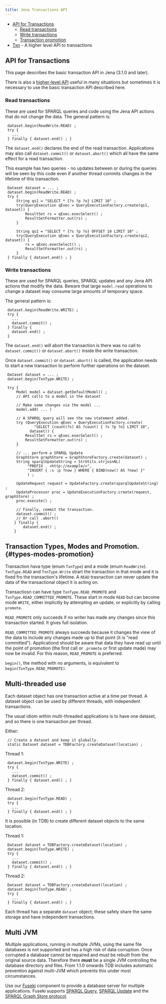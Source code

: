 ```yaml
---
title: Jena Transactions API
---
```


-   [API for Transactions](#api-for-transactions)
    - [Read transactions](#read-transactions)
    - [Write transactions](#write-transactions)
    - [Transaction promotion](#types-modes-promotion)
-   [Txn](txn.html) - A higher level API to transactions

## API for Transactions

This page describes the basic transaction API in Jena (3.1.0 and later).

There is also a [higher-level API](txn.html) useful in many situations
but sometimes it is necessary to use the basic transaction API described here.

### Read transactions

These are used for SPARQL queries and code using the Jena API
actions that do not change the data.  The general pattern is:

     dataset.begin(ReadWrite.READ) ;
     try {
       ...
     } finally { dataset.end() ; }

The `dataset.end()` declares the end of the read transaction.  Applications may also call
`dataset.commit()` or `dataset.abort()` which all have the same effect for a read transaction.

This example has two queries - no updates between or during the queries will be seen by
this code even if another thread commits changes in the lifetime of this transaction.

     Dataset dataset = ... ;
     dataset.begin(ReadWrite.READ) ;
     try {
         String qs1 = "SELECT * {?s ?p ?o} LIMIT 10" ;        
         try(QueryExecution qExec = QueryExecutionFactory.create(qs1, dataset)) {
             ResultSet rs = qExec.execSelect() ;
             ResultSetFormatter.out(rs) ;
         }

         String qs2 = "SELECT * {?s ?p ?o} OFFSET 10 LIMIT 10" ;  
         try(QueryExecution qExec = QueryExecutionFactory.create(qs2, dataset)) {
             rs = qExec.execSelect() ;
             ResultSetFormatter.out(rs) ;
         }
     } finally { dataset.end() ; }

### Write transactions

These are used for SPARQL queries, SPARQL updates and any Jena API
actions that modify the data.  Beware that large `model.read`
operations to change a dataset may consume large amounts of temporary space.

The general pattern is:

     dataset.begin(ReadWrite.WRITE) ;
     try {
       ...
       dataset.commit() ;
     } finally {
       dataset.end() ;
     }

The  `dataset.end()` will abort the transaction is there was no call to
`dataset.commit()` or `dataset.abort()` inside the write transaction.

Once `dataset.commit()` or `dataset.abort()` is called, the application
needs to start a new transaction to perform further operations on the
dataset.

     Dataset dataset = ... ;
     dataset.begin(TxnType.WRITE) ;

     try {
         Model model = dataset.getDefaultModel() ;
         // API calls to a model in the dataset

         // Make some changes via the model ...
         model.add( ... )

         // A SPARQL query will see the new statement added.
         try (QueryExecution qExec = QueryExecutionFactory.create(
                 "SELECT (count(?s) AS ?count) { ?s ?p ?o} LIMIT 10",
               dataset)) {
             ResultSet rs = qExec.execSelect() ;
             ResultSetFormatter.out(rs) ;
         }

         // ... perform a SPARQL Update
         GraphStore graphStore = GraphStoreFactory.create(dataset) ;
         String sparqlUpdateString = StrUtils.strjoinNL(
              "PREFIX . <http://example/>",
              "INSERT { :s :p ?now } WHERE { BIND(now() AS ?now) }"
              ) ;

         UpdateRequest request = UpdateFactory.create(sparqlUpdateString) ;
         UpdateProcessor proc = UpdateExecutionFactory.create(request, graphStore) ;
         proc.execute() ;

         // Finally, commit the transaction.
         dataset.commit() ;
         // Or call .abort()
        } finally {
            dataset.end() ;
        }

## Transaction Types, Modes and Promotion. {#types-modes-promotion}

Transaction hava type (enum `TxnType`) and a mode (enum `ReadWrite`).
`TxnType.READ` and `TxnType.Write` strart the transaction in
that mode and it is fixed fro the transaction's lifetime. A `READ`
trasnaction can never update the data of the transactional object it is
acting on.

Transactiosn can have type `TxnType.READ_PROMOTE` and
`TxnType.READ_COMMITTED_PROMOTE`. These start in mode `READ` but can
become mode `WRITE`, either implicitly by attempting an update, or
explicitly by calling `promote`.

`READ_PROMOTE` only succeeds if no writer has made any changes since
this transaction started. It gives full isolation.

`READ_COMMITTED_PROMOTE` always succeeds because it changes the view of
the data to include any changes made up to that point (it is "read
committed"). Applicationd should be aware that data they have read up
until the point of promotion (the first call or `.promote` or first
update made) may now be invalid. For this reason, `READ_PROMOTE` is preferred.

`begin()`, the method with no arguments, is equivalent to
`begin(TxnType.READ_PROMOTE)`.

## Multi-threaded use

Each dataset object has one transaction active at a time per thread.
A dataset object can be used by different threads, with independent transactions.

The usual idiom within multi-threaded applications is to have
one dataset, and so there is one transaction per thread.

Either:

     // Create a dataset and keep it globally.
     static Dataset dataset = TDBFactory.createDataset(location) ;

Thread 1:

     dataset.begin(TxnType.WRITE) ;
     try {
       ...
       dataset.commit() ;
     } finally { dataset.end() ; }

Thread 2:

     dataset.begin(TxnType.READ) ;
     try {
       ...
     } finally { dataset.end() ; }

It is possible (in TDB) to create different dataset objects to the same location.

Thread 1:

     Dataset dataset = TDBFactory.createDataset(location) ;
     dataset.begin(TxnType.WRITE) ;
     try {
       ...
       dataset.commit() ;
     } finally { dataset.end() ; }

Thread 2:

     Dataset dataset = TDBFactory.createDataset(location) ;
     dataset.begin(TxnType.READ) ;
     try {
       ...
     } finally { dataset.end() ; }

Each thread has a separate `dataset` object; these safely share the
same storage and have independent transactions.

## Multi JVM

Multiple applications, running in multiple JVMs, using the same file
databases is not supported and has a high risk of data corruption.  Once
corrupted a database cannot be repaired and must be rebuilt from the
original source data. Therefore there **must** be a single JVM
controlling the database directory and files.  From 1.1.0 onwards TDB
includes automatic prevention against multi-JVM which prevents this
under most circumstances.

Use our [Fuseki](../fuseki2/) component to provide a
database server for multiple applications. Fuseki supports
[SPARQL Query](http://www.w3.org/TR/sparql11-query/),
[SPARQL Update](http://www.w3.org/TR/sparql11-update/) and the
[SPARQL Graph Store protocol](http://www.w3.org/TR/sparql11-http-rdf-update/).
